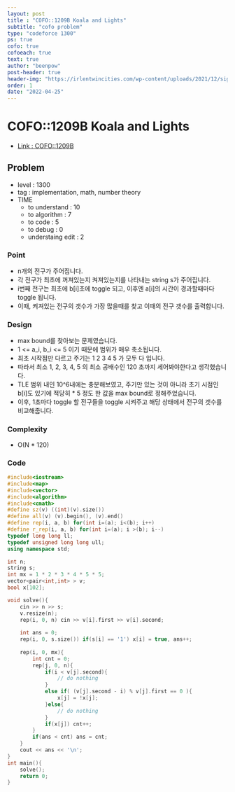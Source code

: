 ```yaml
---
layout: post
title : "COFO::1209B Koala and Lights"
subtitle: "cofo problem"
type: "codeforce 1300"
ps: true
cofo: true
cofoeach: true
text: true
author: "beenpow"
post-header: true
header-img: "https://irlentwincities.com/wp-content/uploads/2021/12/sightseeing.jpg"
order: 1
date: "2022-04-25"
---
```

# COFO::1209B Koala and Lights
- [Link : COFO::1209B](https://codeforces.com/problemset/problem/1209/B)


## Problem 

- level : 1300
- tag : implementation, math, number theory
- TIME
  - to understand    : 10
  - to algorithm     : 7
  - to code          : 5
  - to debug         : 0
  - understaing edit : 2

### Point
- n개의 전구가 주어집니다.
- 각 전구가 최초에 꺼져있는지 켜져있는지를 나타내는 string s가 주어집니다.
- i번째 전구는 최초에 b[i]초에 toggle 되고, 이후엔 a[i]의 시간이 경과할때마다 toggle 됩니다.
- 이때, 켜져있는 전구의 갯수가 가장 많을때를 찾고 이때의 전구 갯수를 출력합니다.

### Design
- max bound를 찾아보는 문제였습니다.
- 1 <= a_i, b_i <= 5 이기 때문에 범위가 매우 축소됩니다.
- 최초 시작점만 다르고 주기는 1 2 3 4 5 가 모두 다 입니다.
- 따라서 최소 1, 2, 3, 4, 5 의 최소 공배수인 120 초까지 세어봐야한다고 생각했습니다.
- TLE 범위 내인 10^6내에는 충분해보였고, 주기만 있는 것이 아니라 초기 시점인 b[i]도 있기에 적당히 * 5 정도 한 값을 max bound로 정해주었습니다.
- 이후, 1초마다 toggle 할 전구들을 toggle 시켜주고 해당 상태에서 전구의 갯수를 비교해줍니다.


### Complexity
- O(N * 120)

### Code

```cpp
#include<iostream>
#include<map>
#include<vector>
#include<algorithm>
#include<cmath>
#define sz(v) ((int)(v).size())
#define all(v) (v).begin(), (v).end()
#define rep(i, a, b) for(int i=(a); i<(b); i++)
#define r_rep(i, a, b) for(int i=(a); i >(b); i--)
typedef long long ll;
typedef unsigned long long ull;
using namespace std;

int n;
string s;
int mx = 1 * 2 * 3 * 4 * 5 * 5;
vector<pair<int,int> > v;
bool x[102];

void solve(){
    cin >> n >> s;
    v.resize(n);
    rep(i, 0, n) cin >> v[i].first >> v[i].second;
    
    int ans = 0;
    rep(i, 0, s.size()) if(s[i] == '1') x[i] = true, ans++;
    
    rep(i, 0, mx){
        int cnt = 0;
        rep(j, 0, n){
            if(i < v[j].second){
                // do nothing
            }
            else if( (v[j].second - i) % v[j].first == 0 ){
                x[j] = !x[j];
            }else{
                // do nothing
            }
            if(x[j]) cnt++;
        }
        if(ans < cnt) ans = cnt;
    }
    cout << ans << '\n';
}
int main(){
    solve();
    return 0;
}
```
